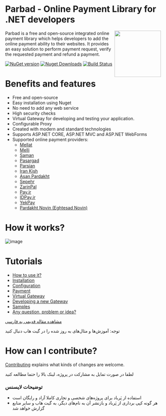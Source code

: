# Parbad - Online Payment Library for .NET developers

[<img align="right" width="150px" src="https://raw.githubusercontent.com/Sina-Soltani/Parbad/master/images/Parbad-256x256.png" />](https://www.nuget.org/packages/Parbad/)

Parbad is a free and open-source integrated online payment library which helps developers to add the online payment ability to their websites. It provides an easy solution to perform payment request, verify the requested payment and refund a payment.

[![NuGet version](https://img.shields.io/nuget/v/parbad.svg?style=flat&label=nuget)](https://www.nuget.org/packages/Parbad/)
[![Nuget Downloads](https://img.shields.io/nuget/dt/parbad.svg?color=blue&label=Downloads)](https://www.nuget.org/packages/Parbad/)
[![Build Status](https://dev.azure.com/ssoltani/Parbad/_apis/build/status/Sina-Soltani.Parbad?branchName=master)](https://dev.azure.com/ssoltani/Parbad/_build/latest?definitionId=5&branchName=master)

# Benefits and features
* Free and open-source
* Easy installation using Nuget
* No need to add any web service
* High security checks
* Virtual Gateway for developing and testing your application.
* Configurable Proxy
* Created with modern and standard technologies
* Supports ASP.NET CORE, ASP.NET MVC and ASP.NET WebForms
* Supported online payment providers:
  * [Mellat](https://www.nuget.org/packages/Parbad/)
  * [Melli](https://www.nuget.org/packages/Parbad/)
  * [Saman](https://www.nuget.org/packages/Parbad/)
  * [Pasargad](https://www.nuget.org/packages/Parbad/)
  * [Parsian](https://www.nuget.org/packages/Parbad/)
  * [Iran Kish](https://www.nuget.org/packages/Parbad/)
  * [Asan Pardakht](https://www.nuget.org/packages/Parbad/)
  * [Sepehr](https://www.nuget.org/packages/Parbad.Gateway.Sepehr/)
  * [ZarinPal](https://www.nuget.org/packages/Parbad.Gateway.ZarinPal/)
  * [Pay.ir](https://www.nuget.org/packages/Parbad.Gateway.PayIr/)
  * [IDPay.ir](https://www.nuget.org/packages/Parbad.Gateway.IdPay/)
  * [YekPay](https://www.nuget.org/packages/Parbad.Gateway.YekPay/)
  * [Pardakht Novin (Eghtesad Novin)](https://www.nuget.org/packages/PardakhtNovin.Parbad.Gateway/)

# How it works?
![image](https://raw.githubusercontent.com/Sina-Soltani/Parbad/master/images/How-it-works.png)

# Tutorials

* [How to use it?](https://github.com/Sina-Soltani/Parbad/wiki/How-to-use-it%3F)
* [Installation](https://github.com/Sina-Soltani/Parbad/wiki/Installation)
* [Configuration](https://github.com/Sina-Soltani/Parbad/wiki/Configuration)
* [Payment](https://github.com/Sina-Soltani/Parbad/wiki/Payment)
* [Virtual Gateway](https://github.com/Sina-Soltani/Parbad/wiki/Virtual-Gateway)
* [Developing a new Gateway](https://github.com/Sina-Soltani/Parbad/wiki/Developing-a-new-Gateway)
* [Samples](https://github.com/Sina-Soltani/Parbad/wiki/Samples)
* [Any question, problem or idea?](https://github.com/Sina-Soltani/Parbad/discussions?discussions_q=category%3AQ%26A)

[مشاهده مقاله قدیمی به فارسی](https://www.dntips.ir/post/3009/%d9%be%d8%b1%d8%a8%d8%a7%d8%af-%d8%a2%d9%85%d9%88%d8%b2%d8%b4-%d9%be%db%8c%d8%a7%d8%af%d9%87%e2%80%8c%d8%b3%d8%a7%d8%b2%db%8c-%d9%be%d8%b1%d8%af%d8%a7%d8%ae%d8%aa-%d8%a2%d9%86%d9%84%d8%a7%db%8c%d9%86-%d8%af%d8%b1-%d8%af%d8%a7%d8%aa-%d9%86%d8%aa-%d9%85%d9%82%d8%af%d9%85%d9%87)

توجه: آموزش‌ها و مثال‌های به روز شده را در گیت هاب دنبال کنید

# How can I contribute?
[Contributing](https://github.com/Sina-Soltani/Parbad/blob/master/CONTRIBUTING.md) explains what kinds of changes are welcome.

لطفا در صورت تمایل به مشارکت در پروژه، لینک بالا را حتما مطالعه کنید

### توضیحات لایسنس
* استفاده از پَرباد برای پروژه‌های شخصی و تجاری کاملا آزاد و رایگان است
* هر گونه کپی برداری از پَرباد و بازنشر آن به نام‌های دیگر، به گیت هاب و سایر منابع گزارش خواهد شد
